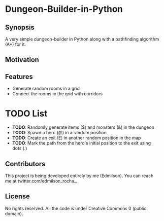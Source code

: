 # Dungeon-Builder-in-Python

## Synopsis
A very simple dungeon-builder in Python along with a pathfinding algorithm (A*) for it.

## Motivation

## Features
* Generate random rooms in a grid
* Connect the rooms in the grid with corridors
 
# TODO List
* __TODO__: Randomly generate items ($) and monsters (&) in the dungeon
* __TODO__: Spawn a hero (@) in a random position
* __TODO__: Create an exit (E) in another random position in the map
* __TODO__: Mark the path from the hero's initial position to the exit using dots (.) 


## Contributors
This project is being developed entirely by me (Edmilson).
You can reach me at twitter.com/edmilson_rocha_.

## License
No rights reserved. All the code is under Creative Commons 0 (public domain).
